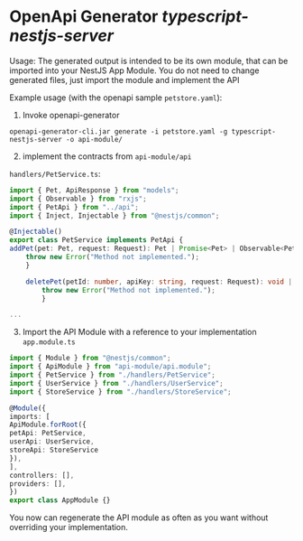 #  OpenApi Generator _typescript-nestjs-server_

Usage: The generated output is intended to be its own module, that can be imported into your NestJS App Module. You do not need to change generated files, just import the module and implement the API

Example usage (with the openapi sample `petstore.yaml`):

1. Invoke openapi-generator
```
openapi-generator-cli.jar generate -i petstore.yaml -g typescript-nestjs-server -o api-module/
```
2. implement the contracts from `api-module/api`

`handlers/PetService.ts`:
```typescript
import { Pet, ApiResponse } from "models";
import { Observable } from "rxjs";
import { PetApi } from "../api";
import { Inject, Injectable } from "@nestjs/common";

@Injectable()
export class PetService implements PetApi {
addPet(pet: Pet, request: Request): Pet | Promise<Pet> | Observable<Pet> {
    throw new Error("Method not implemented.");
    }

    deletePet(petId: number, apiKey: string, request: Request): void | Promise<void> | Observable<void> {
        throw new Error("Method not implemented.");
        }

...
```

3. Import the API Module with a reference to your implementation
`app.module.ts`
```typescript
import { Module } from "@nestjs/common";
import { ApiModule } from "api-module/api.module";
import { PetService } from "./handlers/PetService";
import { UserService } from "./handlers/UserService";
import { StoreService } from "./handlers/StoreService";

@Module({
imports: [
ApiModule.forRoot({
petApi: PetService,
userApi: UserService,
storeApi: StoreService
}),
],
controllers: [],
providers: [],
})
export class AppModule {}
```

You now can regenerate the API module as often as you want without overriding your implementation.